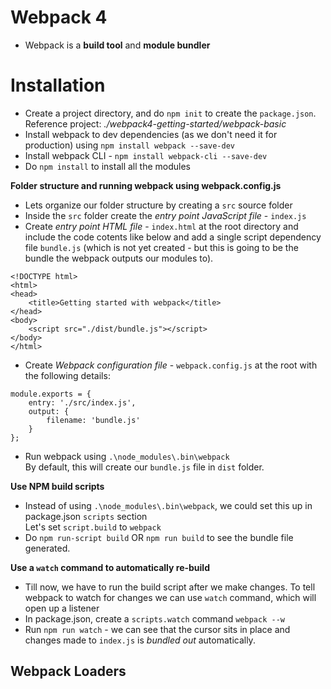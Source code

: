 # Webpack 4
- Webpack is a **build tool** and **module bundler**

# Installation
- Create a project directory, and do `npm init` to create the `package.json`.  
Reference project: *./webpack4-getting-started/webpack-basic*
- Install webpack to dev dependencies (as we don't need it for production) using `npm install webpack --save-dev`
- Install webpack CLI - `npm install webpack-cli --save-dev`
- Do `npm install` to install all the modules

**Folder structure and running webpack using webpack.config.js**
- Lets organize our folder structure by creating a `src` source folder 
- Inside the `src` folder create the *entry point JavaScript file* - `index.js`
- Create *entry point HTML file* - `index.html` at the root directory and include the code cotents like below and add a single script dependency file `bundle.js` (which is not yet created - but this is going to be the bundle the webpack outputs our modules to). 
```
<!DOCTYPE html>
<html>
<head>
	<title>Getting started with webpack</title>
</head>
<body>
	<script src="./dist/bundle.js"></script>
</body>
</html>
```
- Create *Webpack configuration file* - `webpack.config.js` at the root with the following details: 
```
module.exports = {
	entry: './src/index.js',
	output: {
		filename: 'bundle.js'
	}
};
```
- Run webpack using `.\node_modules\.bin\webpack`  
By default, this will create our `bundle.js` file in `dist` folder. 

**Use NPM build scripts**
- Instead of using `.\node_modules\.bin\webpack`, we could set this up in package.json `scripts` section  
Let's set `script.build` to `webpack`
- Do `npm run-script build` OR `npm run build` to see the bundle file generated. 

**Use a `watch` command to automatically re-build**
- Till now, we have to run the build script after we make changes. To tell webpack to watch for changes we can use `watch` command, which will open up a listener
- In package.json, create a `scripts.watch` command `webpack --w`
- Run `npm run watch` - we can see that the cursor sits in place and changes made to `index.js` is *bundled out* automatically. 

## Webpack Loaders